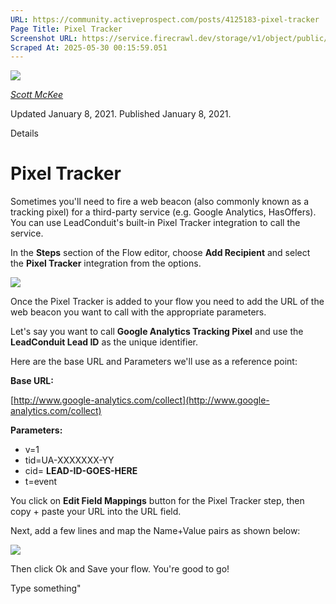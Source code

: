 ```yaml
---
URL: https://community.activeprospect.com/posts/4125183-pixel-tracker
Page Title: Pixel Tracker
Screenshot URL: https://service.firecrawl.dev/storage/v1/object/public/media/screenshot-cba2fa6c-a638-4dde-bf58-d1b2d1d3f2dd.png
Scraped At: 2025-05-30 00:15:59.051
---
```


[![](https://content1.bloomfire.com/avatars/users/1317000/thumb/thumbnail.png?f=1617311121&Expires=1748567752&Signature=X9fj59kSmWD-4zTnYmepc5gKRqn2PVncexDVa9LApbv-iop7C63UHcLx-fmxxAoLfRrlGiNk-rg7X~UUep8r-a8vX6Tk1P1Bra5LYbgpGLC9HWJBpqE5XIPK4BasUHX4ECchDubxZawERW9evx5dHSjZn1wkV9E9~XY8T4kDPRHDwRQn~DCD7Juh~~yOnadsDl-CUOcQZiZBOlTYMLytIDjBPLpNmADr0avpxQbIwEmHzOpMn~QvpKFhZkCn29EcInQ9YaKnmkoXBT-FopoN74PSKZuhnhN8-uhwLbtvlUlJv~uQYG8ise8NP2nQS~BfpVJiWF1xeERmGTQWG1GzSg__&Key-Pair-Id=APKAIDFCFZ2UHE5LPIUA)](https://community.activeprospect.com/memberships/7557680-scott-mckee)

[_Scott McKee_](https://community.activeprospect.com/memberships/7557680-scott-mckee)

Updated January 8, 2021. Published January 8, 2021.

Details

# Pixel Tracker

Sometimes you'll need to fire a web beacon (also commonly known as a tracking pixel) for a third-party service (e.g. Google Analytics, HasOffers). You can use LeadConduit's built-in Pixel Tracker integration to call the service.

In the **Steps** section of the Flow editor, choose **Add Recipient** and select the **Pixel Tracker** integration from the options.

![](https://content2.bloomfire.com/thumbnails/contents/002/452/582/original.png?f=1610138070&Expires=1748567753&Signature=cdTZPEF8lnuPzAzHgTUZT8HbBLE6OaV9JK8luKx5s~ddu941pJvBY9vxOurFJ-I25N~Q5Z5cvth5xOr8p0VeFSNxVLGzs5ewXClzFY-nlzOJdJ7lLmbKyIvtCWd7d6jOyd22Dqp8965J5h8U2ao-XQ0JTpOy15C4qhQ-VrL7qD5lH9SrYMPLkHrI2wb~xPqZDWQCwPnx73Ur3~okHzUd~V21-kNsDxgzjDGagmQzDkm2xTgkiZxgfM37rVRQvLDa1TSL7yyAhBaDNwofThHe4kR0qDkLdJIy9OnqK~MRRMHl3yxOOqaMQnG-D6ldMueEKoPl6gqUtixhwDSx2u94RA__&Key-Pair-Id=APKAIDFCFZ2UHE5LPIUA)

Once the Pixel Tracker is added to your flow you need to add the URL of the web beacon you want to call with the appropriate parameters.

Let's say you want to call **Google Analytics Tracking Pixel** and use the **LeadConduit Lead ID** as the unique identifier.

Here are the base URL and Parameters we'll use as a reference point:

**Base URL:**

[http://www.google-analytics.com/collect](http://www.google-analytics.com/collect)

**Parameters:**

- v=1
- tid=UA-XXXXXXX-YY
- cid= **LEAD-ID-GOES-HERE**
- t=event

You click on **Edit Field Mappings** button for the Pixel Tracker step, then copy + paste your URL into the URL field.

Next, add a few lines and map the Name+Value pairs as shown below:

![](https://content0.bloomfire.com/thumbnails/contents/002/452/583/original.png?f=1610138096&Expires=1748567753&Signature=gCOLR7yMsNZgbaZdtiM6G-MsQRa35El45VkSNZR85tpfRRxLhHuWJJhAq50Xpwv8cT7E1oAmFmM6WHDls1uM4UHuH8TeLe5E-apiHxrp8sDqS8qWJgf8UFUMImaFQsFrnW76xjWmCANe0Sweo8rBu7ZYF~B-0bhNkgW1sBBiLongupr18sCPDXnFbj8lKFvSOnxuQDNmt~YdtX6ZT~1rw7ytbxc9OG-CUucgdU3~sCCRb3aX-ErorVjBxRKOw5EDAgxs6Cs2T9flC2YMWbrL7C2zPJBK6DosfRHVx5qPKjy1Cr49tjgW2zy2X5TZV00A9vEPrl29C3roQ~-ndFc9qQ__&Key-Pair-Id=APKAIDFCFZ2UHE5LPIUA)

Then click Ok and Save your flow. You're good to go!

Type something"

